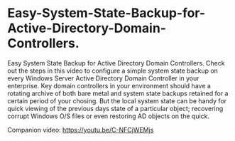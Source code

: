 # Easy-System-State-Backup-for-Active-Directory-Domain-Controllers.
Easy System State Backup for Active Directory Domain Controllers.
Check out the steps in this video to configure a simple system state backup on every Windows Server Active Directory Domain Controller in your enterprise. Key domain controllers in your environment should have a rotating archive of both bare metal and system state backups retained for a certain period of your chosing. But the local system state can be handy for quick viewing of the previous days state of a particular object; recovering corrupt Windows O/S files or even restoring AD objects on the quick.

Companion video:
https://youtu.be/C-NFCjWEMjs
